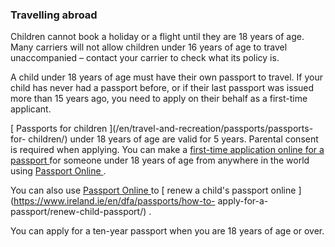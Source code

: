 ###  Travelling abroad

Children cannot book a holiday or a flight until they are 18 years of age.
Many carriers will not allow children under 16 years of age to travel
unaccompanied – contact your carrier to check what its policy is.

A child under 18 years of age must have their own passport to travel. If your
child has never had a passport before, or if their last passport was issued
more than 15 years ago, you need to apply on their behalf as a first-time
applicant.

[ Passports for children ](/en/travel-and-recreation/passports/passports-for-
children/) under 18 years of age are valid for 5 years. Parental consent is
required when applying. You can make a [ first-time application online for a
passport ](https://www.ireland.ie/en/dfa/passports/passport-online/) for
someone under 18 years of age from anywhere in the world using [ Passport
Online ](https://www.ireland.ie/en/dfa/passports/passport-online/) .

You can also use [ Passport Online
](https://www.ireland.ie/en/dfa/passports/passport-online/) to [ renew a
child's passport online ](https://www.ireland.ie/en/dfa/passports/how-to-
apply-for-a-passport/renew-child-passport/) .

You can apply for a ten-year passport when you are 18 years of age or over.

